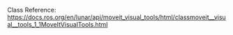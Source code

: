 Class Reference: https://docs.ros.org/en/lunar/api/moveit_visual_tools/html/classmoveit__visual__tools_1_1MoveItVisualTools.html
